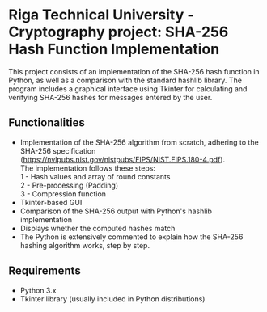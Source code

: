 # Riga Technical University - Cryptography project: SHA-256 Hash Function Implementation
This project consists of an implementation of the SHA-256 hash function in Python, as well as a comparison with the standard hashlib library. 
The program includes a graphical interface using Tkinter for calculating and verifying SHA-256 hashes for messages entered by the user.

## Functionalities
- Implementation of the SHA-256 algorithm from scratch, adhering to the SHA-256 specification (https://nvlpubs.nist.gov/nistpubs/FIPS/NIST.FIPS.180-4.pdf).  
  The implementation follows these steps:  
  1 - Hash values and array of round constants  
  2 - Pre-processing (Padding)  
  3 - Compression function  
- Tkinter-based GUI  
- Comparison of the SHA-256 output with Python's hashlib implementation
- Displays whether the computed hashes match
- The Python is extensively commented to explain how the SHA-256 hashing algorithm works, step by step. 

## Requirements
- Python 3.x
- Tkinter library (usually included in Python distributions)
